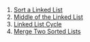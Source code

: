 1. [Sort a Linked List](https://www.codingninjas.com/studio/problems/sort-ll_1115769?source=youtube&campaign=Lovebabbarcodestudio_24thJan&utm_source=youtube&utm_medium=affiliate&utm_campaign=Lovebabbarcodestudio_24thJan&leftPanelTab=1)
2. [Middle of the Linked List](https://leetcode.com/problems/middle-of-the-linked-list/description/)
3. [Linked List Cycle](https://leetcode.com/problems/linked-list-cycle/description/)
4. [Merge Two Sorted Lists](https://leetcode.com/problems/merge-two-sorted-lists/)

